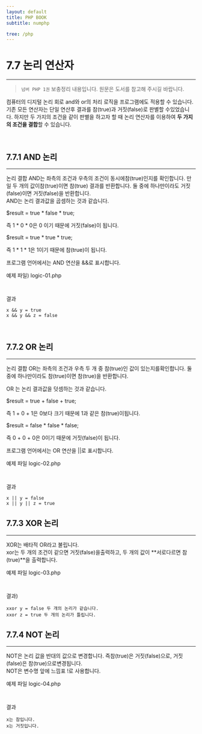 ```yaml
---
layout: default
title: PHP BOOK
subtitle: numphp

tree: /php
---
```


# 7.7 논리 연산자
---
> `넘버 PHP 1권` 보충정리 내용입니다. 원문은 도서를 참고해 주시길 바랍니다.

컴퓨터의 디지털 논리 회로 and와 or의 처리 로직을 프로그램에도 적용할 수 있습니다.  
기존 모든 연산자는 단일 연산후 결과를 참(true)과 거짓(false)로 판별할 수있었습니다. 하지만 두 가지의 조건을 같이 판별을 하고자 할 때 논리 연산자를 이용하여 **두 가지의 조건을 결합**할 수 있습니다.

<br>
 
## 7.7.1 AND 논리
---
논리 결합 AND는 좌측의 조건과 우측의 조건이 동시에참(true)인지를 확인합니다. 만일 두 개의 값이참(true)이면 참(true) 결과를 반환합니다. 둘 중에 하나만이라도 거짓(false)이면 거짓(false)을 반환합니다.  
AND는 논리 결과값을 곱셈하는 것과 같습니다.

$result = true * false * true;

즉 1 * 0 * 0은 0 이기 때문에 거짓(false)이 됩니다.

$result = true * true * true;

즉 1 * 1 * 1은 1이기 때문에 참(true)이 됩니다. 

프로그램 언어에서는 AND 연산을 &&로 표시합니다.

예제 파일) logic-01.php
```
 
```
결과
```
x && y = true
x && y && z = false 
```
<br>

## 7.7.2 OR 논리
---
논리 결합 OR는 좌측의 조건과 우측 두 개 중 참(true)인 값이 있는지를확인합니다. 둘 중에 하나만이라도 참(true)이면 참(true)을 반환합니다.

OR 는 논리 결과값을 덧셈하는 것과 같습니다.

$result = true + false + true;

즉 1  + 0 + 1은 0보다 크기 때문에 1과 같은 참(true)이됩니다.

$result = false * false * false;

즉 0 + 0 + 0은 0이기 때문에 거짓(false)이 됩니다.  

프로그램 언어에서는 OR 연산을 ||로 표시합니다.

 
예제 파일 logic-02.php
```
 
```
결과
```
x || y = false
x || y || z = true 
```
 
## 7.7.3 XOR 논리
---
XOR는 배타적 OR라고 불립니다.  
xor는 두 개의 조건이 같으면 거짓(false)을출력하고, 두 개의 값이 **서로다르면 참(true)**을 출력합니다.

예제 파일 logic-03.php
```
 
```
결과)
```
xxor y = false 두 개의 논리가 같습니다.
xxor z = true 두 개의 논리가 틀립니다.
```

## 7.7.4 NOT 논리
---
NOT은 논리 값을 반대의 값으로 변경합니다. 즉참(true)은 거짓(false)으로, 거짓(false)은 참(true)으로변경됩니다.  
NOT은 변수명 앞에 느낌표 !로 사용합니다.

예제 파일 logic-04.php
```
 
```
결과
```
x는 참입니다.
x는 거짓입니다.
```

<br><br>
